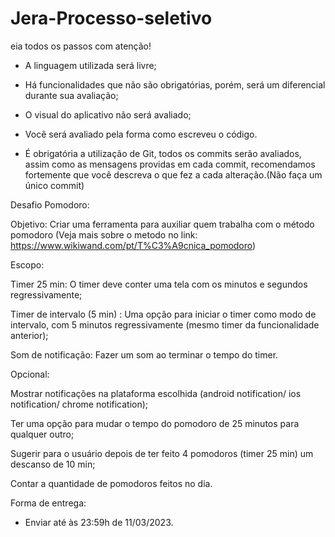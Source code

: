 # Jera-Processo-seletivo
eia todos os passos com atenção!


- A linguagem utilizada será livre;

- Há funcionalidades que não são obrigatórias, porém, será um diferencial durante sua avaliação;

- O visual do aplicativo não será avaliado;

- Você será avaliado pela forma como escreveu o código.

- É obrigatória a utilização de Git, todos os commits serão avaliados, assim como as mensagens providas em cada commit, recomendamos fortemente que você descreva o que fez a cada alteração.(Não faça um único commit)

Desafio Pomodoro:


Objetivo: Criar uma ferramenta para auxiliar quem trabalha com o método pomodoro (Veja mais sobre o metodo no link: https://www.wikiwand.com/pt/T%C3%A9cnica_pomodoro)


Escopo:

Timer 25 min: O timer deve conter uma tela com os minutos e segundos regressivamente;

Timer de intervalo (5 min) : Uma opção para iniciar o timer como modo de intervalo, com 5 minutos regressivamente (mesmo timer da funcionalidade anterior);

Som de notificação:  Fazer um som ao terminar o tempo do timer.


Opcional:

Mostrar notificações na plataforma escolhida (android notification/ ios notification/ chrome notification);

Ter uma opção para mudar o tempo do pomodoro de 25 minutos para qualquer outro;

Sugerir para o usuário depois de ter feito 4 pomodoros (timer 25 min) um descanso de  10 min;

Contar a quantidade de pomodoros feitos no dia.



Forma de entrega:

- Enviar até às 23:59h de 11/03/2023.
